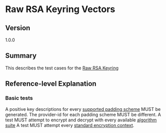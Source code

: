 [//]: # "Copyright Amazon.com Inc. or its affiliates. All Rights Reserved."
[//]: # "SPDX-License-Identifier: CC-BY-SA-4.0"

# Raw RSA Keyring Vectors

## Version

1.0.0

## Summary

This describes the test cases for the [Raw RSA Keyring](../../raw-rsa-keyring.md)

## Reference-level Explanation

### Basic tests

A positive key descriptions for every [supported padding scheme](../../raw-rsa-keyring.md#supported-padding-schemes) MUST be generated.
The provider-id for each padding scheme MUST be different.
A test MUST attempt to encrypt and decrypt
with every available [algorithm suite](../../algorithm-suites.md#algorithm-suite-id)
A test MUST attempt every [standard encryption context](./encryption-context.md#standard-encryption-contexts).

